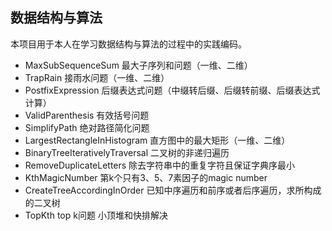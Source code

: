 ## 数据结构与算法

本项目用于本人在学习数据结构与算法的过程中的实践编码。

- MaxSubSequenceSum  最大子序列和问题（一维、二维）
- TrapRain 接雨水问题（一维、二维）
- PostfixExpression  后缀表达式问题（中缀转后缀、后缀转前缀、后缀表达式计算）
- ValidParenthesis  有效括号问题
- SimplifyPath 绝对路径简化问题
- LargestRectangleInHistogram 直方图中的最大矩形（一维、二维）
- BinaryTreeIterativelyTraversal 二叉树的非递归遍历
- RemoveDuplicateLetters 除去字符串中的重复字符且保证字典序最小
- KthMagicNumber 第k个只有3、5、7素因子的magic number
- CreateTreeAccordingInOrder 已知中序遍历和前序或者后序遍历，求所构成的二叉树
- TopKth top k问题 小顶堆和快排解决